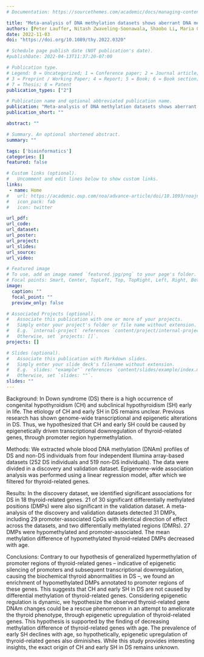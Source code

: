 ```yaml
---
# Documentation: https://sourcethemes.com/academic/docs/managing-content/

title: "Meta-analysis of DNA methylation datasets shows aberrant DNA methylation of thyroid development or function genes in Down syndrome"
authors: [Peter Lauffer, Nitash Zwaveling-Soonawala, Shaobo Li, Maria G Bacalini, Oxana Y Naumova, Joseph Wiemels, Anita Boelen, Peter Henneman, Adam de Smith, A. S. Paul van Trotsenburg]
date: 2022-11-03
doi: "https://doi.org/10.1089/thy.2022.0320"

# Schedule page publish date (NOT publication's date).
#publishDate: 2022-04-13T11:37:20-07:00

# Publication type.
# Legend: 0 = Uncategorized; 1 = Conference paper; 2 = Journal article;
# 3 = Preprint / Working Paper; 4 = Report; 5 = Book; 6 = Book section;
# 7 = Thesis; 8 = Patent
publication_types: ["2"]

# Publication name and optional abbreviated publication name.
publication: "Meta-analysis of DNA methylation datasets shows aberrant DNA methylation of thyroid development or function genes in Down syndrome"
publication_short: ""

abstract: ""

# Summary. An optional shortened abstract.
summary: ""

tags: ['bioinformatics']
categories: []
featured: false

# Custom links (optional).
#   Uncomment and edit lines below to show custom links.
links:
 - name: Home
#   url: https://academic.oup.com/noa/advance-article/doi/10.1093/noajnl/vdac045/6568033
#   icon_pack: fab
#   icon: twitter

url_pdf:
url_code:
url_dataset:
url_poster:
url_project:
url_slides:
url_source:
url_video:

# Featured image
# To use, add an image named `featured.jpg/png` to your page's folder. 
# Focal points: Smart, Center, TopLeft, Top, TopRight, Left, Right, BottomLeft, Bottom, BottomRight.
image:
  caption: ""
  focal_point: ""
  preview_only: false

# Associated Projects (optional).
#   Associate this publication with one or more of your projects.
#   Simply enter your project's folder or file name without extension.
#   E.g. `internal-project` references `content/project/internal-project/index.md`.
#   Otherwise, set `projects: []`.
projects: []

# Slides (optional).
#   Associate this publication with Markdown slides.
#   Simply enter your slide deck's filename without extension.
#   E.g. `slides: "example"` references `content/slides/example/index.md`.
#   Otherwise, set `slides: ""`.
slides: ""
---
```


Background: In Down syndrome (DS) there is a high occurrence of congenital hypothyroidism (CH) and subclinical hypothyroidism (SH) early in life. The etiology of CH and early SH in DS remains unclear. Previous research has shown genome-wide transcriptional and epigenetic alterations in DS. Thus, we hypothesized that CH and early SH could be caused by epigenetically driven transcriptional downregulation of thyroid-related genes, through promoter region hypermethylation. 
 
 Methods: We extracted whole blood DNA methylation (DNAm) profiles of DS and non-DS individuals from four independent Illumina array-based datasets (252 DS individuals and 519 non-DS individuals). The data were divided in a discovery and validation dataset. Epigenome-wide association analysis was performed using a linear regression model, after which we filtered for thyroid-related genes.
 
 Results: In the discovery dataset, we identified significant associations for DS in 18 thyroid-related genes. 21 of 30 significant differentially methylated positions (DMPs) were also significant in the validation dataset. A meta-analysis of the discovery and validation datasets detected 31 DMPs, including 29 promoter-associated CpGs with identical direction of effect across the datasets, and two differentially methylated regions (DMRs). 27 DMPs were hypomethylated and promoter-associated. The mean methylation difference of hypomethylated thyroid-related DMPs decreased with age.
 
 Conclusions: Contrary to our hypothesis of generalized hypermethylation of promoter regions of thyroid-related genes – indicative of epigenetic silencing of promoters and subsequent transcriptional downregulation, causing the biochemical thyroid abnormalities in DS –, we found an enrichment of hypomethylated DMPs annotated to promoter regions of these genes. This suggests that CH and early SH in DS are not caused by differential methylation of thyroid-related genes.
 Considering epigenetic regulation is dynamic, we hypothesize the observed thyroid-related gene DNAm changes could be a rescue phenomenon in an attempt to ameliorate the thyroid phenotype, through epigenetic upregulation of thyroid-related genes. This hypothesis is supported by the finding of decreasing methylation difference of thyroid-related genes with age. The prevalence of early SH declines with age, so hypothetically, epigenetic upregulation of thyroid-related genes also diminishes. While this study provides interesting insights, the exact origin of CH and early SH in DS remains unknown.